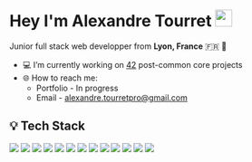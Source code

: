 # Hey I'm Alexandre Tourret <img src="https://media.giphy.com/media/hvRJCLFzcasrR4ia7z/giphy.gif" width="30px"/>

Junior full stack web developper from **Lyon, France** 🇫🇷 🥖

- 💻 I’m currently working on [42](42lyon.fr) post-common core projects
- 🌐 How to reach me: 
	- Portfolio - In progress
	- Email - alexandre.tourretpro@gmail.com

## 💡 Tech Stack

<img src="https://img.shields.io/badge/HTML-E34F26?logo=HTML5&logoColor=white&style=flat" /> <img src="https://img.shields.io/badge/CSS-1572B6?logo=CSS3&logoColor=white&style=flat" /> <img src="https://img.shields.io/badge/JavaScript-F7DF1E?logo=javascript&logoColor=white&style=flat" /> <img src="https://img.shields.io/badge/React-61DAFB?logo=React&logoColor=white&style=flat" /> <img src="https://img.shields.io/badge/NestJS-E0234E?logo=NestJS&logoColor=white&style=flat" /> <img src="https://img.shields.io/badge/Typescript-3178C6?logo=typescript&logoColor=white&style=flat" /> <img src="https://img.shields.io/badge/PHP-777BB4?logo=PHP&logoColor=white&style=flat" /> <img src="https://img.shields.io/badge/MySQL-4479A1?logo=MySQL&logoColor=white&style=flat" /> <img src="https://img.shields.io/badge/PostgreSQL-4169E1?logo=PostgreSQL&logoColor=white&style=flat" /> <img src="https://img.shields.io/badge/C-A8B9CC?logo=C&logoColor=white&style=flat" /> <img src="https://img.shields.io/badge/C++-00599C?logo=C%2B%2B&logoColor=white&style=flat" /> <img src="https://img.shields.io/badge/Docker-2496ED?logo=docker&logoColor=white&style=flat" /> <img src="https://img.shields.io/badge/WordPress-21759B?logo=WordPress&logoColor=white&style=flat" />
